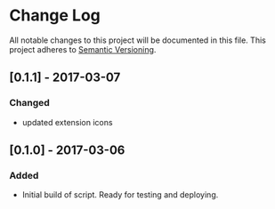 # Change Log
All notable changes to this project will be documented in this file.
This project adheres to [Semantic Versioning](http://semver.org/).

## [0.1.1] - 2017-03-07
### Changed
- updated extension icons

## [0.1.0] - 2017-03-06
### Added
- Initial build of script.  Ready for testing and deploying. 